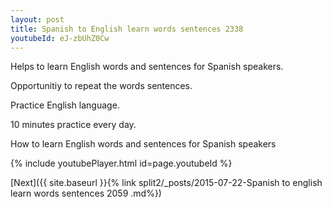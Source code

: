 ```yaml
---
layout: post
title: Spanish to English learn words sentences 2338 
youtubeId: eJ-zbUhZ0Cw
---
```

 
 
Helps to learn English words and sentences for Spanish speakers.

Opportunitiy to repeat the words sentences. 

Practice English language. 
 
10 minutes practice every day. 
 
How to learn English words and sentences for Spanish speakers 
 
{% include youtubePlayer.html id=page.youtubeId %}
 
 
[Next]({{ site.baseurl }}{% link  split2/_posts/2015-07-22-Spanish to english learn words sentences 2059 .md%})
 
